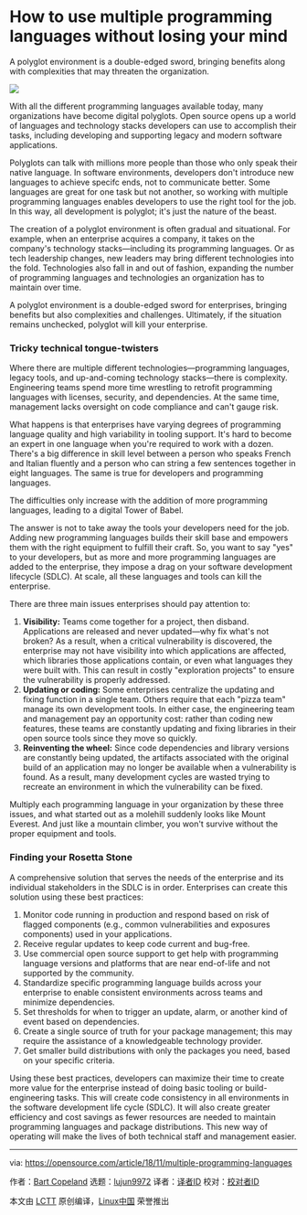 [#]: collector: (lujun9972)
[#]: translator: ( )
[#]: reviewer: ( )
[#]: publisher: ( )
[#]: subject: (How to use multiple programming languages without losing your mind)
[#]: via: (https://opensource.com/article/18/11/multiple-programming-languages)
[#]: author: (Bart Copeland https://opensource.com/users/bartcopeland)
[#]: url: ( )

How to use multiple programming languages without losing your mind
======
A polyglot environment is a double-edged sword, bringing benefits along with complexities that may threaten the organization.

![](https://opensource.com/sites/default/files/styles/image-full-size/public/lead-images/books_programming_languages.jpg?itok=KJcdnXM2)

With all the different programming languages available today, many organizations have become digital polyglots. Open source opens up a world of languages and technology stacks developers can use to accomplish their tasks, including developing and supporting legacy and modern software applications.

Polyglots can talk with millions more people than those who only speak their native language. In software environments, developers don't introduce new languages to achieve specifc ends, not to communicate better. Some languages are great for one task but not another, so working with multiple programming languages enables developers to use the right tool for the job. In this way, all development is polyglot; it's just the nature of the beast.

The creation of a polyglot environment is often gradual and situational. For example, when an enterprise acquires a company, it takes on the company's technology stacks—including its programming languages. Or as tech leadership changes, new leaders may bring different technologies into the fold. Technologies also fall in and out of fashion, expanding the number of programming languages and technologies an organization has to maintain over time.

A polyglot environment is a double-edged sword for enterprises, bringing benefits but also complexities and challenges. Ultimately, if the situation remains unchecked, polyglot will kill your enterprise.

### Tricky technical tongue-twisters

Where there are multiple different technologies—programming languages, legacy tools, and up-and-coming technology stacks—there is complexity. Engineering teams spend more time wrestling to retrofit programming languages with licenses, security, and dependencies. At the same time, management lacks oversight on code compliance and can't gauge risk.

What happens is that enterprises have varying degrees of programming language quality and high variability in tooling support. It's hard to become an expert in one language when you're required to work with a dozen. There's a big difference in skill level between a person who speaks French and Italian fluently and a person who can string a few sentences together in eight languages. The same is true for developers and programming languages.

The difficulties only increase with the addition of more programming languages, leading to a digital Tower of Babel.

The answer is not to take away the tools your developers need for the job. Adding new programming languages builds their skill base and empowers them with the right equipment to fulfill their craft. So, you want to say "yes" to your developers, but as more and more programming languages are added to the enterprise, they impose a drag on your software development lifecycle (SDLC). At scale, all these languages and tools can kill the enterprise.

There are three main issues enterprises should pay attention to:

  1. **Visibility:** Teams come together for a project, then disband. Applications are released and never updated—why fix what's not broken? As a result, when a critical vulnerability is discovered, the enterprise may not have visibility into which applications are affected, which libraries those applications contain, or even what languages they were built with. This can result in costly  "exploration projects" to ensure the vulnerability is properly addressed.
  2. **Updating or coding:** Some enterprises centralize the updating and fixing function in a single team. Others require that each  "pizza team" manage its own development tools. In either case, the engineering team and management pay an opportunity cost: rather than coding new features, these teams are constantly updating and fixing libraries in their open source tools since they move so quickly.
  3. **Reinventing the wheel:** Since code dependencies and library versions are constantly being updated, the artifacts associated with the original build of an application may no longer be available when a vulnerability is found. As a result, many development cycles are wasted trying to recreate an environment in which the vulnerability can be fixed.



Multiply each programming language in your organization by these three issues, and what started out as a molehill suddenly looks like Mount Everest. And just like a mountain climber, you won't survive without the proper equipment and tools.

### Finding your Rosetta Stone

A comprehensive solution that serves the needs of the enterprise and its individual stakeholders in the SDLC is in order. Enterprises can create this solution using these best practices:

  1. Monitor code running in production and respond based on risk of flagged components (e.g., common vulnerabilities and exposures components) used in your applications.
  2. Receive regular updates to keep code current and bug-free.
  3. Use commercial open source support to get help with programming language versions and platforms that are near end-of-life and not supported by the community.
  4. Standardize specific programming language builds across your enterprise to enable consistent environments across teams and minimize dependencies.
  5. Set thresholds for when to trigger an update, alarm, or another kind of event based on dependencies.
  6. Create a single source of truth for your package management; this may require the assistance of a knowledgeable technology provider.
  7. Get smaller build distributions with only the packages you need, based on your specific criteria.



Using these best practices, developers can maximize their time to create more value for the enterprise instead of doing basic tooling or build-engineering tasks. This will create code consistency in all environments in the software development life cycle (SDLC). It will also create greater efficiency and cost savings as fewer resources are needed to maintain programming languages and package distributions. This new way of operating will make the lives of both technical staff and management easier.

--------------------------------------------------------------------------------

via: https://opensource.com/article/18/11/multiple-programming-languages

作者：[Bart Copeland][a]
选题：[lujun9972][b]
译者：[译者ID](https://github.com/译者ID)
校对：[校对者ID](https://github.com/校对者ID)

本文由 [LCTT](https://github.com/LCTT/TranslateProject) 原创编译，[Linux中国](https://linux.cn/) 荣誉推出

[a]: https://opensource.com/users/bartcopeland
[b]: https://github.com/lujun9972
